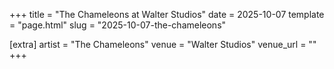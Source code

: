 +++
title = "The Chameleons at Walter Studios"
date = 2025-10-07
template = "page.html"
slug = "2025-10-07-the-chameleons"

[extra]
artist = "The Chameleons"
venue = "Walter Studios"
venue_url = ""
+++
